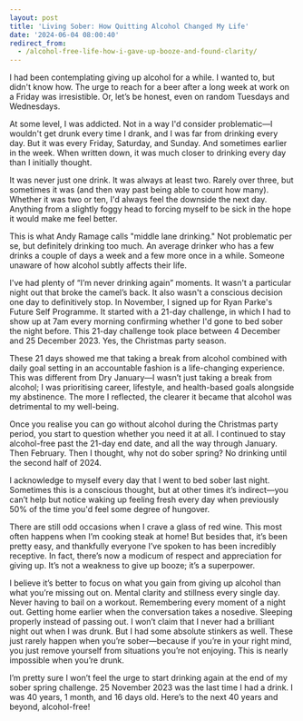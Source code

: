 ```yaml
---
layout: post
title: 'Living Sober: How Quitting Alcohol Changed My Life'
date: '2024-06-04 08:00:40'
redirect_from:
  - /alcohol-free-life-how-i-gave-up-booze-and-found-clarity/
---
```


I had been contemplating giving up alcohol for a while. I wanted to, but didn't know how. The urge to reach for a beer after a long week at work on a Friday was irresistible. Or, let’s be honest, even on random Tuesdays and Wednesdays.

At some level, I was addicted. Not in a way I'd consider problematic—I wouldn't get drunk every time I drank, and I was far from drinking every day. But it was every Friday, Saturday, and Sunday. And sometimes earlier in the week. When written down, it was much closer to drinking every day than I initially thought.

It was never just one drink. It was always at least two. Rarely over three, but sometimes it was (and then way past being able to count how many). Whether it was two or ten, I'd always feel the downside the next day. Anything from a slightly foggy head to forcing myself to be sick in the hope it would make me feel better.

This is what Andy Ramage calls "middle lane drinking." Not problematic per se, but definitely drinking too much. An average drinker who has a few drinks a couple of days a week and a few more once in a while. Someone unaware of how alcohol subtly affects their life.

I've had plenty of “I’m never drinking again” moments. It wasn't a particular night out that broke the camel’s back. It also wasn't a conscious decision one day to definitively stop. In November, I signed up for Ryan Parke's Future Self Programme. It started with a 21-day challenge, in which I had to show up at 7am every morning confirming whether I'd gone to bed sober the night before. This 21-day challenge took place between 4 December and 25 December 2023. Yes, the Christmas party season.

These 21 days showed me that taking a break from alcohol combined with daily goal setting in an accountable fashion is a life-changing experience. This was different from Dry January—I wasn’t just taking a break from alcohol; I was prioritising career, lifestyle, and health-based goals alongside my abstinence. The more I reflected, the clearer it became that alcohol was detrimental to my well-being.

Once you realise you can go without alcohol during the Christmas party period, you start to question whether you need it at all. I continued to stay alcohol-free past the 21-day end date, and all the way through January. Then February. Then I thought, why not do sober spring? No drinking until the second half of 2024.

I acknowledge to myself every day that I went to bed sober last night. Sometimes this is a conscious thought, but at other times it’s indirect—you can’t help but notice waking up feeling fresh every day when previously 50% of the time you'd feel some degree of hungover.

There are still odd occasions when I crave a glass of red wine. This most often happens when I’m cooking steak at home! But besides that, it’s been pretty easy, and thankfully everyone I’ve spoken to has been incredibly receptive. In fact, there’s now a modicum of respect and appreciation for giving up. It’s not a weakness to give up booze; it’s a superpower.

I believe it’s better to focus on what you gain from giving up alcohol than what you’re missing out on. Mental clarity and stillness every single day. Never having to bail on a workout. Remembering every moment of a night out. Getting home earlier when the conversation takes a nosedive. Sleeping properly instead of passing out. I won’t claim that I never had a brilliant night out when I was drunk. But I had some absolute stinkers as well. These just rarely happen when you’re sober—because if you’re in your right mind, you just remove yourself from situations you’re not enjoying. This is nearly impossible when you’re drunk.

I’m pretty sure I won’t feel the urge to start drinking again at the end of my sober spring challenge. 25 November 2023 was the last time I had a drink. I was 40 years, 1 month, and 16 days old. Here’s to the next 40 years and beyond, alcohol-free!

